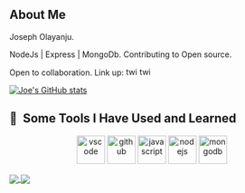 <h2>About Me</h2>
Joseph Olayanju.

NodeJs | Express | MongoDb.
Contributing to Open source.

Open to collaboration.
Link up: <a heref="https://twitter.com/JosephOlayanju"><img src="https://cdn.jsdelivr.net/gh/devicons/devicon/icons/twitter/twitter-original.svg" alt="twitter" width="20" height="15"/></a> <a heref="https://www.linkedin.com/in/joseph-olayanju-8771b810b/"><img src="https://cdn.jsdelivr.net/gh/devicons/devicon/icons/linkedin/linkedin-original-wordmark.svg" alt="twitter" width="20" height="15"/></a>

[![Joe's GitHub stats](https://github-readme-stats.vercel.app/api?username=olayanju-1234&show_icons=true&theme=onedark)](https://github.com/olayanju-1234/github-readme-stats)

<h2> 🚀 &nbsp;Some Tools I Have Used and Learned</h2>
<p align="center">
<img src="https://cdn.jsdelivr.net/gh/devicons/devicon/icons/vscode/vscode-original.svg" alt="vscode" width="50" height="50"/>
<img src="https://cdn.jsdelivr.net/gh/devicons/devicon/icons/github/github-original.svg" alt="github" width="50" height="50"/>
<img src="https://cdn.jsdelivr.net/gh/devicons/devicon/icons/javascript/javascript-original.svg" alt="javascript" width="50" height="50" />
<img src="https://cdn.jsdelivr.net/gh/devicons/devicon/icons/nodejs/nodejs-original-wordmark.svg" alt="nodejs" width="50" height="50"/> 
<img src="https://cdn.jsdelivr.net/gh/devicons/devicon/icons/mongodb/mongodb-original-wordmark.svg" alt="mongodb" width="50" height="50"/>
</p>

<a href="https://github.com/olayanju-1234">
  <img align="center" src="https://github-readme-stats.vercel.app/api/top-langs?username=olayanju-1234&layout=compact&theme=onedark" />
</a>

<a href="https://github.com/olayanju-1234">
  <img align="center" src="https://github-readme-streak-stats.herokuapp.com/?user=olayanju-1234&theme=onedark" />
</a>
<!---
Olayanju-1234/Olayanju-1234 is a ✨ special ✨ repository because its `README.md` (this file) appears on your GitHub profile.
You can click the Preview link to take a look at your changes.
--->
